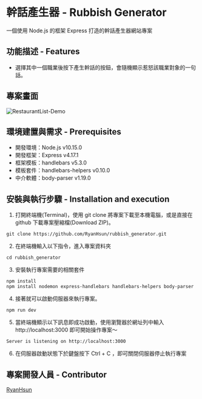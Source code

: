 # 幹話產生器 - Rubbish Generator
一個使用 Node.js 的框架 Express 打造的幹話產生器網站專案

## 功能描述 - Features
* 選擇其中一個職業後按下產生幹話的按鈕，會隨機顯示惹怒該職業對象的一句話。

## 專案畫面
![RestaurantList-Demo](https://raw.githubusercontent.com/RyanHsun/rubbish_generator/master/app-demo.png "Restaurant List - Demo") 

## 環境建置與需求 - Prerequisites
* 開發環境：Node.js v10.15.0
* 開發框架：Express v4.17.1
* 框架模板：handlebars v5.3.0
* 模板套件：handlebars-helpers v0.10.0
* 中介軟體：body-parser v1.19.0

## 安裝與執行步驟 - Installation and execution
1. 打開終端機(Terminal)，使用 git clone 將專案下載至本機電腦，或是直接在 github 下載專案壓縮檔(Download ZIP)。
```
git clone https://github.com/RyanHsun/rubbish_generator.git
```

2. 在終端機輸入以下指令，進入專案資料夾
```
cd rubbish_generator
```

3. 安裝執行專案需要的相關套件
```
npm install
npm install nodemon express-handlebars handlebars-helpers body-parser
```

4. 接著就可以啟動伺服器來執行專案。
```
npm run dev
``` 

5. 當終端機顯示以下訊息即成功啟動，使用瀏覽器於網址列中輸入 http://localhost:3000 即可開始操作專案～
```
Server is listening on http://localhost:3000
```

6. 在伺服器啟動狀態下於鍵盤按下 Ctrl + C ，即可關閉伺服器停止執行專案


## 專案開發人員 - Contributor
[RyanHsun](https://github.com/RyanHsun)